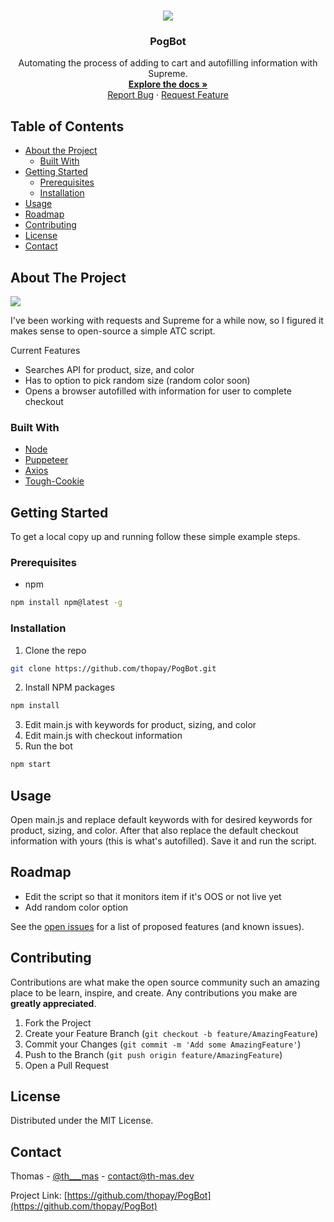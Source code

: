 <!-- PROJECT LOGO -->
<br />
<p align="center">
  <img src="https://media.discordapp.net/attachments/562041975797317643/761764121627852830/pogbotshadow.png?width=256&height=256">
  <h3 align="center">PogBot</h3>

  <p align="center">
    Automating the process of adding to cart and autofilling information with Supreme.
    <br />
    <a href="https://github.com/thopay/PogBot"><strong>Explore the docs »</strong></a>
    <br />
    <a href="https://github.com/thopay/PogBot">Report Bug</a>
    ·
    <a href="https://github.com/thopay/PogBot">Request Feature</a>
  </p>
</p>



<!-- TABLE OF CONTENTS -->
## Table of Contents

* [About the Project](#about-the-project)
  * [Built With](#built-with)
* [Getting Started](#getting-started)
  * [Prerequisites](#prerequisites)
  * [Installation](#installation)
* [Usage](#usage)
* [Roadmap](#roadmap)
* [Contributing](#contributing)
* [License](#license)
* [Contact](#contact)



<!-- ABOUT THE PROJECT -->
## About The Project

<img src="https://media.discordapp.net/attachments/562041975797317643/761773171346374676/carbon_3.png?width=960&height=496">

I've been working with requests and Supreme for a while now, so I figured it makes sense to open-source a simple ATC script.

Current Features
* Searches API for product, size, and color
* Has to option to pick random size (random color soon)
* Opens a browser autofilled with information for user to complete checkout

### Built With
* [Node](https://nodejs.org/)
* [Puppeteer](https://github.com/puppeteer/puppeteer)
* [Axios](https://github.com/axios/axios)
* [Tough-Cookie](https://github.com/salesforce/tough-cookie)

<!-- GETTING STARTED -->
## Getting Started

To get a local copy up and running follow these simple example steps.

### Prerequisites

* npm
```sh
npm install npm@latest -g
```

### Installation

1. Clone the repo
```sh
git clone https://github.com/thopay/PogBot.git
```
2. Install NPM packages
```sh
npm install
```
3. Edit main.js with keywords for product, sizing, and color
4. Edit main.js with checkout information
5. Run the bot
```sh
npm start
```



<!-- USAGE EXAMPLES -->
## Usage

Open main.js and replace default keywords with for desired keywords for product, sizing, and color.
After that also replace the default checkout information with yours (this is what's autofilled).
Save it and run the script.

<!-- ROADMAP -->
## Roadmap

* Edit the script so that it monitors item if it's OOS or not live yet
* Add random color option

See the [open issues](https://github.com/thopay/PogBot/issues) for a list of proposed features (and known issues).



<!-- CONTRIBUTING -->
## Contributing

Contributions are what make the open source community such an amazing place to be learn, inspire, and create. Any contributions you make are **greatly appreciated**.

1. Fork the Project
2. Create your Feature Branch (`git checkout -b feature/AmazingFeature`)
3. Commit your Changes (`git commit -m 'Add some AmazingFeature'`)
4. Push to the Branch (`git push origin feature/AmazingFeature`)
5. Open a Pull Request



<!-- LICENSE -->
## License

Distributed under the MIT License.



<!-- CONTACT -->
## Contact

Thomas - [@th___mas](https://twitter.com/th___mas) - contact@th-mas.dev 

Project Link: [https://github.com/thopay/PogBot](https://github.com/thopay/PogBot)
